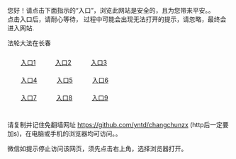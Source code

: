 您好！请点击下面指示的“入口”，浏览此网站是安全的，且为您带来平安。。 <br/>
点击入口后，请耐心等待， 过程中可能会出现无法打开的提示，请忽略，最终会进入网站. </br>

法轮大法在长春<br/>
<div style="padding:10px"><a style="margin:20px" target="_blank" href="https://d35tylcoc0of5e.cloudfront.net/2Qpsp?dfzhvnw" id="ccLink1" rel="nofollow">入口1</a> <a target="_blank" style="margin:20px" href="https://d2fx5cmw0ta8pq.cloudfront.net/2Qpsp?moxqnht" id="ccLink2" rel="nofollow">入口2</a> <a style="margin:20px" target="_blank" href="https://d2yyq73g0t4sp8.cloudfront.net/2Qpsp?sfjmrj" id="ccLink3" rel="nofollow">入口3</a></div>

<div style="padding:10px" ><a style="margin:20px" target="_blank" href="https://d35tylcoc0of5e.cloudfront.net/2Qpsp?dfzhvnw" id="ccLink4" rel="nofollow">入口4</a> <a style="margin:20px" href="https://d2fx5cmw0ta8pq.cloudfront.net/2Qpsp?moxqnht" target="_blank" id="ccLink5" rel="nofollow">入口5</a> <a style="margin:20px" href="https://d2yyq73g0t4sp8.cloudfront.net/2Qpsp?sfjmrj" target="_blank" id="ccLink6" rel="nofollow">入口6</a></div>

<div style="padding:10px"><a style="margin:20px" target="_blank" href="https://d35tylcoc0of5e.cloudfront.net/2Qpsp?dfzhvnw" id="ccLink7" rel="nofollow">入口7</a> <a style="margin:20px" href="https://d2fx5cmw0ta8pq.cloudfront.net/2Qpsp?moxqnht" target="_blank" id="ccLink8" rel="nofollow">入口8</a> <a style="margin:20px" target="_blank" href="https://d2yyq73g0t4sp8.cloudfront.net/2Qpsp?sfjmrj" id="ccLink9" rel="nofollow">入口9</a></div>

<br/>



请复制并记住免翻墙网址 https://github.com/yntd/changchunzx (http后一定要加s)，在电脑或手机的浏览器均可访问。。<br/>

微信如提示停止访问该网页，须先点击右上角，选择浏览器打开。
